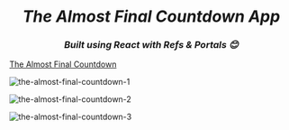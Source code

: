 <h1 align=center> <b><i>The Almost Final Countdown App</i></b></h1>
<h3 align=center> <b><i>Built using React with Refs & Portals 😊</i></b></h3>

[The Almost Final Countdown](https://the-almost-final-countdown.onrender.com/)

![the-almost-final-countdown-1](https://github.com/user-attachments/assets/1650ec8a-3762-4e3e-b514-981ec912da81)

![the-almost-final-countdown-2](https://github.com/user-attachments/assets/9cc1db6f-8563-46d1-977e-159f0d296d20)

![the-almost-final-countdown-3](https://github.com/user-attachments/assets/500a4235-32cf-41cd-8b22-30299fab9bed)
